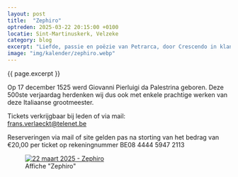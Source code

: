 ```yaml
---
layout: post
title:  "Zephiro"
optreden: 2025-03-22 20:15:00 +0100
locatie: Sint-Martinuskerk, Velzeke
category: blog
excerpt: "Liefde, passie en poëzie van Petrarca, door Crescendo in klank gebracht."
image: "img/kalender/zephiro.webp"
---
```


{{ page.excerpt }}

Op 17 december 1525 werd Giovanni Pierluigi da Palestrina geboren. Deze 500ste verjaardag herdenken wij dus ook met enkele prachtige werken van deze Italiaanse grootmeester.

Tickets verkrijgbaar bij leden of via mail:<br>
<frans.verlaeckt@telenet.be>

Reserveringen via mail of site gelden pas na storting van het bedrag van €20,00 per ticket op rekeningnummer BE08 4444
5947 2113

<div class="gallery">
<figure>
  <a href="{{ page.image | absolute_url}}" data-lity>
    <img src="{{ page.image | absolute_url}}" alt="22 maart 2025 - Zephiro" />
  </a>
  <figcaption>Affiche "Zephiro"</figcaption>
</figure>
</div>
